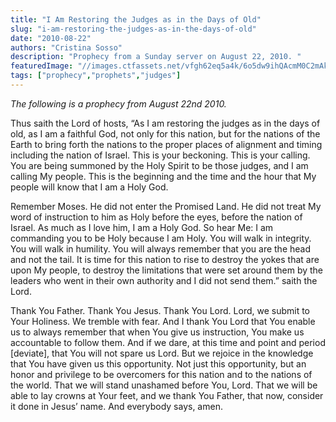 ```yaml
---
title: "I Am Restoring the Judges as in the Days of Old"
slug: "i-am-restoring-the-judges-as-in-the-days-of-old"
date: "2010-08-22"
authors: "Cristina Sosso"
description: "Prophecy from a Sunday server on August 22, 2010. "
featuredImage: "//images.ctfassets.net/vfgh62eq5a4k/6o5dw9ihQAcmM0C2mAkSu0/b1d6f13daa41c774c03045f97f7395aa/Sans_C3_B3n_matando_al_le_C3_B3n_-_Pedro_Pablo_Rubens.jpg"
tags: ["prophecy","prophets","judges"]
---
```

*The following is a prophecy from August 22nd 2010.*

Thus saith the Lord of hosts, “As I am restoring the judges as in the days of old, as I am a faithful God, not only for this nation, but for the nations of the Earth to bring forth the nations to the proper places of alignment and timing including the nation of Israel. This is your beckoning. This is your calling. You are being summoned by the Holy Spirit to be those judges, and I am calling My people. This is the beginning and the time and the hour that My people will know that I am a Holy God.

Remember Moses. He did not enter the Promised Land. He did not treat My word of instruction to him as Holy before the eyes, before the nation of Israel. As much as I love him, I am a Holy God. So hear Me: I am commanding you to be Holy because I am Holy. You will walk in integrity. You will walk in humility. You will always remember that you are the head and not the tail. It is time for this nation to rise to destroy the yokes that are upon My people, to destroy the limitations that were set around them by the leaders who went in their own authority and I did not send them.” saith the Lord.

Thank You Father. Thank You Jesus. Thank You Lord. Lord, we submit to Your Holiness. We tremble with fear. And I thank You Lord that You enable us to always remember that when You give us instruction, You make us accountable to follow them. And if we dare, at this time and point and period [deviate], that You will not spare us Lord. But we rejoice in the knowledge that You have given us this opportunity. Not just this opportunity, but an honor and privilege to be overcomers for this nation and to the nations of the world. That we will stand unashamed before You, Lord. That we will be able to lay crowns at Your feet, and we thank You Father, that now, consider it done in Jesus’ name. And everybody says, amen.
